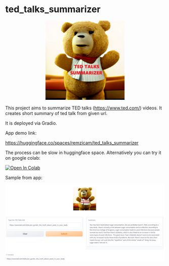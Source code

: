 # ted_talks_summarizer
<center><img src="gradio_app/TED.png" width=250px></center>

This project aims to summarize TED talks (https://www.ted.com/) videos. It creates short summary of ted talk from given url.

It is deployed via Gradio. 

App demo link:

https://huggingface.co/spaces/remzicam/ted_talks_summarizer

The process can be slow in huggingface space. Alternatively you can try it on google colab:

[![Open In Colab](https://colab.research.google.com/assets/colab-badge.svg)](https://github.com/remzicam/ted_talks_summarizer/blob/main/ted_talk_summarizer.ipynb)

Sample from app:

<img src="app_ss.png">
